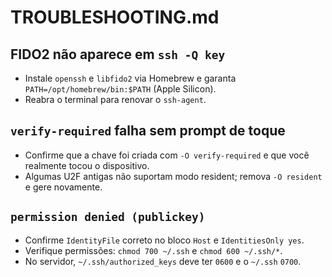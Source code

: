 # TROUBLESHOOTING.md

## FIDO2 não aparece em `ssh -Q key`
- Instale `openssh` e `libfido2` via Homebrew e garanta `PATH=/opt/homebrew/bin:$PATH` (Apple Silicon).
- Reabra o terminal para renovar o `ssh-agent`.

## `verify-required` falha sem prompt de toque
- Confirme que a chave foi criada com `-O verify-required` e que você realmente tocou o dispositivo.
- Algumas U2F antigas não suportam modo resident; remova `-O resident` e gere novamente.

## `permission denied (publickey)`
- Confirme `IdentityFile` correto no bloco `Host` e `IdentitiesOnly yes`.
- Verifique permissões: `chmod 700 ~/.ssh` e `chmod 600 ~/.ssh/*`.
- No servidor, `~/.ssh/authorized_keys` deve ter `0600` e o `~/.ssh` `0700`.
